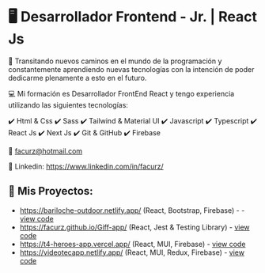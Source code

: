 # :desktop_computer: Desarrollador Frontend - Jr. | React Js



🚀​ Transitando nuevos caminos en el mundo de la programación y constantemente aprendiendo nuevas tecnologías con la intención de poder dedicarme plenamente a esto en el futuro.

💻​ Mi formación es Desarrollador FrontEnd React y tengo experiencia utilizando las siguientes tecnologías:

✔️​​ Html & Css
✔️​​ Sass
✔️​​ Tailwind & Material UI
✔️​​ Javascript
✔️​​ Typescript
✔️​​ React Js
✔️​​ Next Js
✔️​​ Git & GitHub
✔️​​ Firebase

:e-mail: facurz@hotmail.com

:link: Linkedin: https://www.linkedin.com/in/facurz/

## :wrench: Mis Proyectos: 
 
 * https://bariloche-outdoor.netlify.app/ (React, Bootstrap, Firebase) - - [view code](https://github.com/facurz/Bariloche-outDoor)
 * https://facurz.github.io/Giff-app/ (React, Jest & Testing Library) - [view code](https://github.com/facurz/Giff-app)
 * https://t4-heroes-app.vercel.app/ (React, MUI, Firebase) - [view code](https://github.com/facurz/T4-HeroesApp)
 * https://videotecapp.netlify.app/ (React, MUI, Redux, Firebase) - [view code](https://github.com/facurz/Videotecapp)









